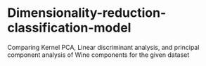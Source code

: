 # Dimensionality-reduction-classification-model
Comparing Kernel PCA, Linear discriminant analysis, and principal component analysis of Wine components for the given dataset
